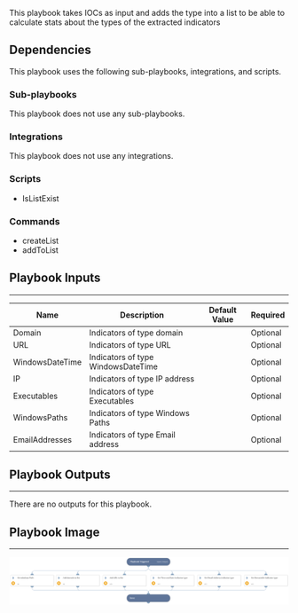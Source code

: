 This playbook takes IOCs as input and adds the type into a list to be able to calculate stats about the types of the extracted indicators

## Dependencies

This playbook uses the following sub-playbooks, integrations, and scripts.

### Sub-playbooks

This playbook does not use any sub-playbooks.

### Integrations

This playbook does not use any integrations.

### Scripts

* IsListExist

### Commands

* createList
* addToList

## Playbook Inputs

---

| **Name** | **Description** | **Default Value** | **Required** |
| --- | --- | --- | --- |
| Domain | Indicators of type domain |  | Optional |
| URL | Indicators of type URL |  | Optional |
| WindowsDateTime | Indicators of type WindowsDateTime |  | Optional |
| IP | Indicators of type IP address |  | Optional |
| Executables | Indicators of type Executables |  | Optional |
| WindowsPaths | Indicators of type Windows Paths |  | Optional |
| EmailAddresses | Indicators of type Email address |  | Optional |

## Playbook Outputs

---
There are no outputs for this playbook.

## Playbook Image

---

![Set list of indicator types](../doc_files/Set_list_of_indicator_types.png)

